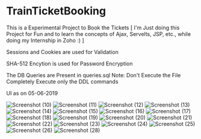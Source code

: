 # TrainTicketBooking

This is a Experimental Project to Book the Tickets
[ I'm Just doing this Project for Fun and to learn the concepts of Ajax, Servelts, JSP, etc., while doing my Internship in Zoho :) ]

Sessions and Cookies are used for Validation

SHA-512 Encytion is used for Password Encryption

The DB Queries are Present in queries.sql
Note: Don't Execute the File Completely Execute only the DDL commands

UI as on 05-06-2019

![Screenshot (10)](https://user-images.githubusercontent.com/24733451/58946730-2b28ef00-87a4-11e9-9876-3ebb1fd3096e.png)
![Screenshot (11)](https://user-images.githubusercontent.com/24733451/58946731-2b28ef00-87a4-11e9-9000-e72bdb9f5f72.png)
![Screenshot (12)](https://user-images.githubusercontent.com/24733451/58946732-2b28ef00-87a4-11e9-80d7-1e59cb2946b1.png)
![Screenshot (13)](https://user-images.githubusercontent.com/24733451/58946736-2bc18580-87a4-11e9-9b19-89aa14f5d7ac.png)
![Screenshot (14)](https://user-images.githubusercontent.com/24733451/58946737-2c5a1c00-87a4-11e9-8090-5dd4356054f3.png)
![Screenshot (15)](https://user-images.githubusercontent.com/24733451/58946738-2c5a1c00-87a4-11e9-9467-98e499c7da6b.png)
![Screenshot (16)](https://user-images.githubusercontent.com/24733451/58946739-2cf2b280-87a4-11e9-9bbe-d55202989553.png)
![Screenshot (17)](https://user-images.githubusercontent.com/24733451/58946717-28c69500-87a4-11e9-89f3-4cd0674f157f.png)
![Screenshot (18)](https://user-images.githubusercontent.com/24733451/58946718-28c69500-87a4-11e9-9224-a705feee8a24.png)
![Screenshot (19)](https://user-images.githubusercontent.com/24733451/58946719-28c69500-87a4-11e9-8a61-4913984c966f.png)
![Screenshot (20)](https://user-images.githubusercontent.com/24733451/58946720-295f2b80-87a4-11e9-863f-65aef7a3591e.png)
![Screenshot (21)](https://user-images.githubusercontent.com/24733451/58946721-295f2b80-87a4-11e9-986b-00cf5ed4568f.png)
![Screenshot (22)](https://user-images.githubusercontent.com/24733451/58946722-295f2b80-87a4-11e9-951c-36fcdf7054bb.png)
![Screenshot (23)](https://user-images.githubusercontent.com/24733451/58946723-29f7c200-87a4-11e9-9cde-666fb67e22fb.png)
![Screenshot (24)](https://user-images.githubusercontent.com/24733451/58946724-29f7c200-87a4-11e9-8537-16fa3c3e5091.png)
![Screenshot (25)](https://user-images.githubusercontent.com/24733451/58946726-2a905880-87a4-11e9-8867-fa26350f3071.png)
![Screenshot (26)](https://user-images.githubusercontent.com/24733451/58946727-2a905880-87a4-11e9-8161-bbbed6da9e1c.png)
![Screenshot (28)](https://user-images.githubusercontent.com/24733451/58946729-2a905880-87a4-11e9-94cd-c1d1bbef5345.png)

